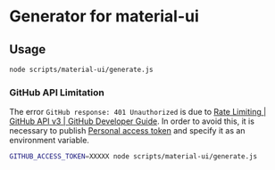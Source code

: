# Generator for material-ui

## Usage

```sh
node scripts/material-ui/generate.js
```

### GitHub API Limitation

The error `GitHub response: 401 Unauthorized` is due to [Rate Limiting | GitHub API v3 \| GitHub Developer Guide](https://developer.github.com/v3/#rate-limiting). In order to avoid this, it is necessary to publish [Personal access token](https://github.com/settings/tokens) and specify it as an environment variable.

```sh
GITHUB_ACCESS_TOKEN=XXXXX node scripts/material-ui/generate.js
```
